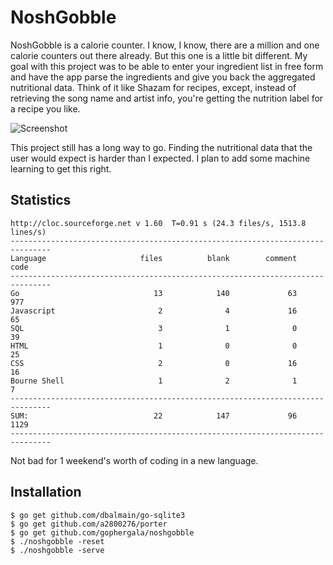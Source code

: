 NoshGobble
================================================================================

NoshGobble is a calorie counter. I know, I know, there are a million and one
calorie counters out there already. But this one is a little bit different. My
goal with this project was to be able to enter your ingredient list in free form
and have the app parse the ingredients and give you back the aggregated
nutritional data. Think of it like Shazam for recipes, except, instead of
retrieving the song name and artist info, you're getting the nutrition label for
a recipe you like.

![Screenshot](/public/images/screencast.gif?raw=true "Screenshot")

This project still has a long way to go. Finding the nutritional data that the
user would expect is harder than I expected. I plan to add some machine learning
to get this right.

Statistics
--------------------------------------------------------------------------------
```
http://cloc.sourceforge.net v 1.60  T=0.91 s (24.3 files/s, 1513.8 lines/s)
-------------------------------------------------------------------------------
Language                     files          blank        comment           code
-------------------------------------------------------------------------------
Go                              13            140             63            977
Javascript                       2              4             16             65
SQL                              3              1              0             39
HTML                             1              0              0             25
CSS                              2              0             16             16
Bourne Shell                     1              2              1              7
-------------------------------------------------------------------------------
SUM:                            22            147             96           1129
-------------------------------------------------------------------------------
```

Not bad for 1 weekend's worth of coding in a new language.

Installation
--------------------------------------------------------------------------------

```
$ go get github.com/dbalmain/go-sqlite3
$ go get github.com/a2800276/porter
$ go get github.com/gophergala/noshgobble
$ ./noshgobble -reset
$ ./noshgobble -serve
```
